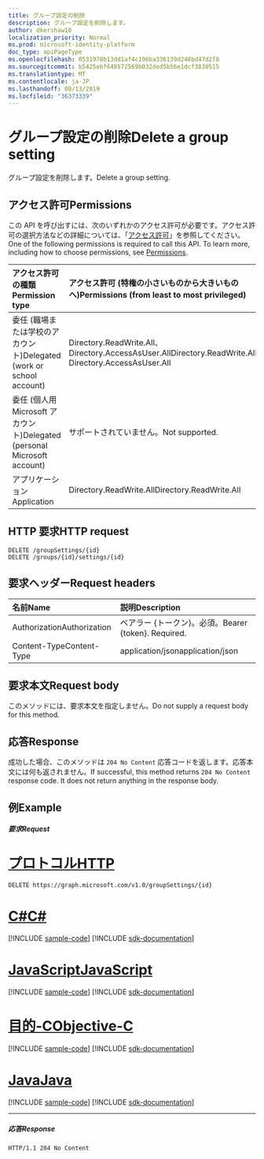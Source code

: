 ```yaml
---
title: グループ設定の削除
description: グループ設定を削除します。
author: dkershaw10
localization_priority: Normal
ms.prod: microsoft-identity-platform
doc_type: apiPageType
ms.openlocfilehash: 0531978b13dd1af4c196ba336139d248bd47d2f8
ms.sourcegitcommit: b5425ebf648572569b032ded5b56e1dcf3830515
ms.translationtype: MT
ms.contentlocale: ja-JP
ms.lasthandoff: 08/13/2019
ms.locfileid: "36373339"
---
```

# <a name="delete-a-group-setting"></a><span data-ttu-id="46282-103">グループ設定の削除</span><span class="sxs-lookup"><span data-stu-id="46282-103">Delete a group setting</span></span>

<span data-ttu-id="46282-104">グループ設定を削除します。</span><span class="sxs-lookup"><span data-stu-id="46282-104">Delete a group setting.</span></span>

## <a name="permissions"></a><span data-ttu-id="46282-105">アクセス許可</span><span class="sxs-lookup"><span data-stu-id="46282-105">Permissions</span></span>

<span data-ttu-id="46282-p101">この API を呼び出すには、次のいずれかのアクセス許可が必要です。アクセス許可の選択方法などの詳細については、「[アクセス許可](/graph/permissions-reference)」を参照してください。</span><span class="sxs-lookup"><span data-stu-id="46282-p101">One of the following permissions is required to call this API. To learn more, including how to choose permissions, see [Permissions](/graph/permissions-reference).</span></span>


|<span data-ttu-id="46282-108">アクセス許可の種類</span><span class="sxs-lookup"><span data-stu-id="46282-108">Permission type</span></span>      | <span data-ttu-id="46282-109">アクセス許可 (特権の小さいものから大きいものへ)</span><span class="sxs-lookup"><span data-stu-id="46282-109">Permissions (from least to most privileged)</span></span>              |
|:--------------------|:---------------------------------------------------------|
|<span data-ttu-id="46282-110">委任 (職場または学校のアカウント)</span><span class="sxs-lookup"><span data-stu-id="46282-110">Delegated (work or school account)</span></span> | <span data-ttu-id="46282-111">Directory.ReadWrite.All、Directory.AccessAsUser.All</span><span class="sxs-lookup"><span data-stu-id="46282-111">Directory.ReadWrite.All, Directory.AccessAsUser.All</span></span>    |
|<span data-ttu-id="46282-112">委任 (個人用 Microsoft アカウント)</span><span class="sxs-lookup"><span data-stu-id="46282-112">Delegated (personal Microsoft account)</span></span> | <span data-ttu-id="46282-113">サポートされていません。</span><span class="sxs-lookup"><span data-stu-id="46282-113">Not supported.</span></span>    |
|<span data-ttu-id="46282-114">アプリケーション</span><span class="sxs-lookup"><span data-stu-id="46282-114">Application</span></span> | <span data-ttu-id="46282-115">Directory.ReadWrite.All</span><span class="sxs-lookup"><span data-stu-id="46282-115">Directory.ReadWrite.All</span></span> |

## <a name="http-request"></a><span data-ttu-id="46282-116">HTTP 要求</span><span class="sxs-lookup"><span data-stu-id="46282-116">HTTP request</span></span>
<!-- { "blockType": "ignored" } -->
```http
DELETE /groupSettings/{id}
DELETE /groups/{id}/settings/{id}

```

## <a name="request-headers"></a><span data-ttu-id="46282-117">要求ヘッダー</span><span class="sxs-lookup"><span data-stu-id="46282-117">Request headers</span></span>

| <span data-ttu-id="46282-118">名前</span><span class="sxs-lookup"><span data-stu-id="46282-118">Name</span></span> | <span data-ttu-id="46282-119">説明</span><span class="sxs-lookup"><span data-stu-id="46282-119">Description</span></span> |
|:---------------|:----------|
| <span data-ttu-id="46282-120">Authorization</span><span class="sxs-lookup"><span data-stu-id="46282-120">Authorization</span></span>  | <span data-ttu-id="46282-p102">ベアラー {トークン}。必須。</span><span class="sxs-lookup"><span data-stu-id="46282-p102">Bearer {token}. Required.</span></span> |
| <span data-ttu-id="46282-123">Content-Type</span><span class="sxs-lookup"><span data-stu-id="46282-123">Content-Type</span></span>  | <span data-ttu-id="46282-124">application/json</span><span class="sxs-lookup"><span data-stu-id="46282-124">application/json</span></span> |

## <a name="request-body"></a><span data-ttu-id="46282-125">要求本文</span><span class="sxs-lookup"><span data-stu-id="46282-125">Request body</span></span>
<span data-ttu-id="46282-126">このメソッドには、要求本文を指定しません。</span><span class="sxs-lookup"><span data-stu-id="46282-126">Do not supply a request body for this method.</span></span>

## <a name="response"></a><span data-ttu-id="46282-127">応答</span><span class="sxs-lookup"><span data-stu-id="46282-127">Response</span></span>

<span data-ttu-id="46282-p103">成功した場合、このメソッドは `204 No Content` 応答コードを返します。応答本文には何も返されません。</span><span class="sxs-lookup"><span data-stu-id="46282-p103">If successful, this method returns `204 No Content` response code. It does not return anything in the response body.</span></span>

## <a name="example"></a><span data-ttu-id="46282-130">例</span><span class="sxs-lookup"><span data-stu-id="46282-130">Example</span></span>
##### <a name="request"></a><span data-ttu-id="46282-131">要求</span><span class="sxs-lookup"><span data-stu-id="46282-131">Request</span></span>

# <a name="httptabhttp"></a>[<span data-ttu-id="46282-132">プロトコル</span><span class="sxs-lookup"><span data-stu-id="46282-132">HTTP</span></span>](#tab/http)
<!-- {
  "blockType": "request",
  "name": "delete_groupsetting"
}-->
```http
DELETE https://graph.microsoft.com/v1.0/groupSettings/{id}
```
# <a name="ctabcsharp"></a>[<span data-ttu-id="46282-133">C#</span><span class="sxs-lookup"><span data-stu-id="46282-133">C#</span></span>](#tab/csharp)
[!INCLUDE [sample-code](../includes/snippets/csharp/delete-groupsetting-csharp-snippets.md)]
[!INCLUDE [sdk-documentation](../includes/snippets/snippets-sdk-documentation-link.md)]

# <a name="javascripttabjavascript"></a>[<span data-ttu-id="46282-134">JavaScript</span><span class="sxs-lookup"><span data-stu-id="46282-134">JavaScript</span></span>](#tab/javascript)
[!INCLUDE [sample-code](../includes/snippets/javascript/delete-groupsetting-javascript-snippets.md)]
[!INCLUDE [sdk-documentation](../includes/snippets/snippets-sdk-documentation-link.md)]

# <a name="objective-ctabobjc"></a>[<span data-ttu-id="46282-135">目的-C</span><span class="sxs-lookup"><span data-stu-id="46282-135">Objective-C</span></span>](#tab/objc)
[!INCLUDE [sample-code](../includes/snippets/objc/delete-groupsetting-objc-snippets.md)]
[!INCLUDE [sdk-documentation](../includes/snippets/snippets-sdk-documentation-link.md)]

# <a name="javatabjava"></a>[<span data-ttu-id="46282-136">Java</span><span class="sxs-lookup"><span data-stu-id="46282-136">Java</span></span>](#tab/java)
[!INCLUDE [sample-code](../includes/snippets/java/delete-groupsetting-java-snippets.md)]
[!INCLUDE [sdk-documentation](../includes/snippets/snippets-sdk-documentation-link.md)]

---

##### <a name="response"></a><span data-ttu-id="46282-137">応答</span><span class="sxs-lookup"><span data-stu-id="46282-137">Response</span></span>
<!-- {
  "blockType": "response",
  "truncated": true
} -->
```http
HTTP/1.1 204 No Content
```

<!-- uuid: 8fcb5dbc-d5aa-4681-8e31-b001d5168d79
2015-10-25 14:57:30 UTC -->
<!-- {
  "type": "#page.annotation",
  "description": "Delete groupSetting",
  "keywords": "",
  "section": "documentation",
  "tocPath": "",
  "suppressions": [
  ]
}-->
